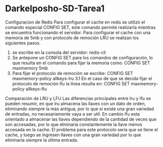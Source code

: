 ﻿# Darkelposho-SD-Tarea1
 
Configuracion de Redis
Para configurar el cache en redis se utilizó el comando especial CONFIG SET, este comando permite realizarla mientras se encuentra funcionando el servidor. Para configurar el cache con una memoria de 5mb y con protocolo de remoción LRU se realizan los siguientes pasos.

1. se escribe en la consola del servidor:
redis-cli
2. Se antepone un CONFIG SET para los comandos de configuración, lo que resulta en el comando para fijar la memoria como:
 CONFIG SET maxmemory 5mb
3. Para fijar el protocolo de remoción se escribe:
 CONFIG SET maxmemory-policy allkeys-lru
3.1 En el caso de que se decida fijar el protocolo de remoción lfu la línea resulta en:
CONFIG SET maxmemory-policy allkeys-lfu

Comparación de LRU y LFU
Las diferencias principales entre lru y lfu se pueden resumir, en que lru almacena las llaves con un dato de orden, eliminando siempre la más antigua, por lo que si existe una gran variedad de entradas, no necesariamente vaya a ser util. En cambio lfu esta orientado a almacenar las llaves dependiendo de la cantidad de veces que son accesadas, por lo que elminaria constantemente la llave menos accesada en la cache. El problema para este protocolo seria que se llene el cache, y luego se ingresen llaves con una gran variedad por lo que eliminaria siempre la última entrada.
